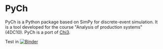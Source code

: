 # PyCh

PyCh is a Python package based on SimPy for discrete-event simulation. It is a tool developed for the course "Analysis of production systems" (4DC10). PyCh is a port of [Chi3](https://cstweb.wtb.tue.nl/chi/trunk-r9682/).

Test in [![Binder](https://mybinder.org/badge_logo.svg)](https://mybinder.org/v2/gh/Nickp1993/4DC10/HEAD)
